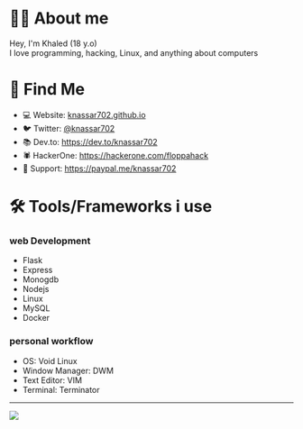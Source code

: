 #  👨‍💻 About me

Hey, I'm Khaled (18 y.o)<br>
I love programming, hacking, Linux, and anything about computers


# 🧐 Find Me
* 💻 Website: [knassar702.github.io](https://knassar702.github.io)
* 🐦 Twitter: [@knassar702](https://twitter.com/knassar702)
* 📚 Dev.to: https://dev.to/knassar702
* 🕷️ HackerOne: https://hackerone.com/floppahack
* 🙋 Support: https://paypal.me/knassar702
# 🛠 Tools/Frameworks i use
### web Development
* Flask
* Express
* Monogdb
* Nodejs
* Linux
* MySQL
* Docker

### personal workflow
* OS: Void Linux
* Window Manager: DWM
* Text Editor: VIM
* Terminal: Terminator
---


<img src="https://media.giphy.com/media/48FhEMYGWji8/source.gif"> 

